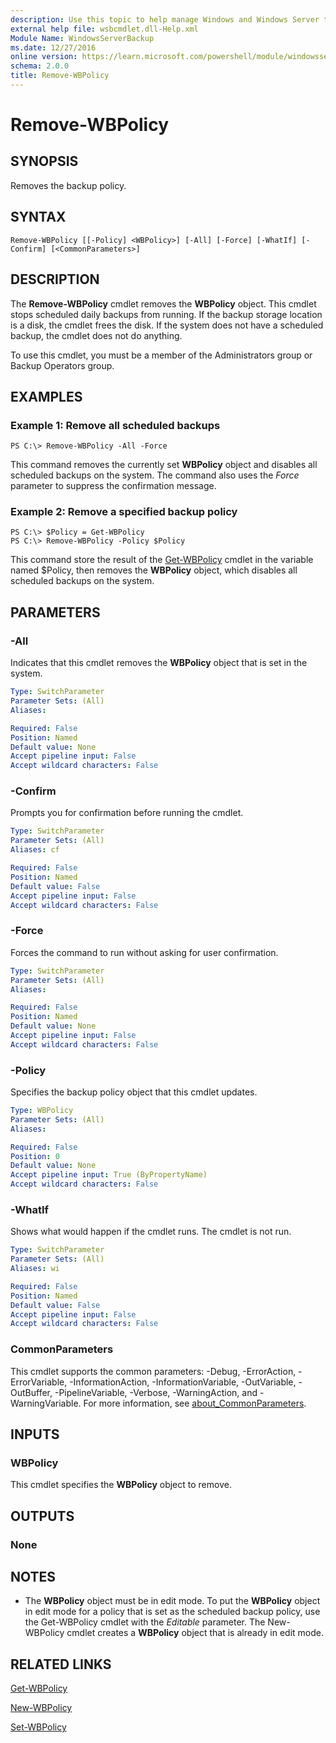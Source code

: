 ```yaml
---
description: Use this topic to help manage Windows and Windows Server technologies with Windows PowerShell.
external help file: wsbcmdlet.dll-Help.xml
Module Name: WindowsServerBackup
ms.date: 12/27/2016
online version: https://learn.microsoft.com/powershell/module/windowsserverbackup/remove-wbpolicy?view=windowsserver2016-ps&wt.mc_id=ps-gethelp
schema: 2.0.0
title: Remove-WBPolicy
---
```


# Remove-WBPolicy

## SYNOPSIS
Removes the backup policy.

## SYNTAX

```
Remove-WBPolicy [[-Policy] <WBPolicy>] [-All] [-Force] [-WhatIf] [-Confirm] [<CommonParameters>]
```

## DESCRIPTION
The **Remove-WBPolicy** cmdlet removes the **WBPolicy** object.
This cmdlet stops scheduled daily backups from running.
If the backup storage location is a disk, the cmdlet frees the disk.
If the system does not have a scheduled backup, the cmdlet does not do anything.

To use this cmdlet, you must be a member of the Administrators group or Backup Operators group.

## EXAMPLES

### Example 1: Remove all scheduled backups
```
PS C:\> Remove-WBPolicy -All -Force
```

This command removes the currently set **WBPolicy** object and disables all scheduled backups on the system.
The command also uses the *Force* parameter to suppress the confirmation message.

### Example 2: Remove a specified backup policy
```
PS C:\> $Policy = Get-WBPolicy
PS C:\> Remove-WBPolicy -Policy $Policy
```

This command store the result of the [Get-WBPolicy](./Get-WBPolicy.md) cmdlet in the variable named $Policy, then removes the **WBPolicy** object, which disables all scheduled backups on the system.

## PARAMETERS

### -All
Indicates that this cmdlet removes the **WBPolicy** object that is set in the system.

```yaml
Type: SwitchParameter
Parameter Sets: (All)
Aliases: 

Required: False
Position: Named
Default value: None
Accept pipeline input: False
Accept wildcard characters: False
```

### -Confirm
Prompts you for confirmation before running the cmdlet.

```yaml
Type: SwitchParameter
Parameter Sets: (All)
Aliases: cf

Required: False
Position: Named
Default value: False
Accept pipeline input: False
Accept wildcard characters: False
```

### -Force
Forces the command to run without asking for user confirmation.

```yaml
Type: SwitchParameter
Parameter Sets: (All)
Aliases: 

Required: False
Position: Named
Default value: None
Accept pipeline input: False
Accept wildcard characters: False
```

### -Policy
Specifies the backup policy object that this cmdlet updates.

```yaml
Type: WBPolicy
Parameter Sets: (All)
Aliases: 

Required: False
Position: 0
Default value: None
Accept pipeline input: True (ByPropertyName)
Accept wildcard characters: False
```

### -WhatIf
Shows what would happen if the cmdlet runs.
The cmdlet is not run.

```yaml
Type: SwitchParameter
Parameter Sets: (All)
Aliases: wi

Required: False
Position: Named
Default value: False
Accept pipeline input: False
Accept wildcard characters: False
```

### CommonParameters
This cmdlet supports the common parameters: -Debug, -ErrorAction, -ErrorVariable, -InformationAction, -InformationVariable, -OutVariable, -OutBuffer, -PipelineVariable, -Verbose, -WarningAction, and -WarningVariable. For more information, see [about_CommonParameters](https://go.microsoft.com/fwlink/?LinkID=113216).

## INPUTS

### WBPolicy
This cmdlet specifies the **WBPolicy** object to remove.

## OUTPUTS

### None

## NOTES
* The **WBPolicy** object must be in edit mode. To put the **WBPolicy** object in edit mode for a policy that is set as the scheduled backup policy, use the Get-WBPolicy cmdlet with the *Editable* parameter. The New-WBPolicy cmdlet creates a **WBPolicy** object that is already in edit mode.

  

## RELATED LINKS

[Get-WBPolicy](./Get-WBPolicy.md)

[New-WBPolicy](./New-WBPolicy.md)

[Set-WBPolicy](./Set-WBPolicy.md)

